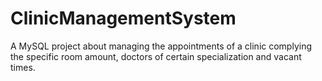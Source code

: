 # ClinicManagementSystem
A MySQL project about managing the appointments of a clinic complying the specific room amount, doctors of certain specialization and vacant times.
